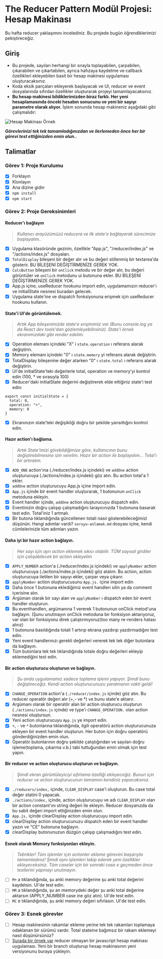 # The Reducer Pattern Modül Projesi: Hesap Makinası

Bu hafta reducer yaklaşımını incelediniz. Bu projede bugün öğrendiklerimizi pekiştireceğiz.

## Giriş

- Bu projede, sayıları herhangi bir sırayla toplayabilen, çarpabilen, çıkarabilen ve çıkartabilen, ayrıca hafızaya kaydetme ve callback özellikleri ekleyebilen basit bir hesap makinesi uygulaması oluşturacaksınız.
- Koda eksik parçaları ekleyerek başlayacak ve UI, reducer ve event dosyalarında sıfırdan özellikler oluşturarak projeyi tamamlayacaksınız.
- **Bu hesap makinesi bildiklerimizden biraz farklı. Her yeni hesaplamasında önceki hesabın sonucunu ve yeni bir sayıyı parametre olarak alıyor.** İşlem sonunda hesap makineniz aşağıdaki gibi çalışmalıdır:

![Hesap Makinası Örnek](proje-hedefi.gif)

**_Görevlerinizi tek tek tamamladığınızdan ve ilerlemeden önce her bir görevi test ettiğinizden emin olun.._**

## Talimatlar

### Görev 1: Proje Kurulumu

- [x] Forklayın
- [x] Klonlayın
- [x] Ana dizine gidin
- [x] `npm install`
- [x] `npm start`

### Görev 2: Proje Gereksinimleri

#### Reducer'ı bağlayın

> _Kullanıcı arayüzümüzü reducera ve ilk state'e bağlayarak sürecimize başlayalım.._

- [x] Uygulama klasöründe gezinin, özellikle "App.js", "/reducer/index.js" ve "/actions/index.js" dosyaları.
- [x] `TotalDisplay` bileşeni bir değer alır ve bu değeri stillenmiş bir textarea'da gösterir. BU BİLEŞENİ DEĞİŞTİRMENİZE GEREK YOK.
- [x] `CalcButton` bileşeni bir `onClick` metodu ve bir değer alır, bu değeri görüntüler ve `onClick` metodunu ui butonuna ekler. BU BİLEŞENİ DEĞİŞTİRMENİZE GEREK YOK.
- [x] App.js içine, useReducer hookunu import edin, uygulamamızın reducer'ı ve initialState nesnesi buradan gelecek.
- [x] Uygulama state'ine ve dispatch fonksiyonuna erişmek için useReducer hookunu kullanın.

#### State'i UI'de görüntülemek.

> _Artık App bileşenimizde state'e erişimimiz var (Bunu console.log ya da React dev tools'dan gözlemleyebilirsiniz). State'i örnek ekranımızdaki gibi render edelim._

- [x] Operation elemanı içindeki "X" i `state.operation` ı referans alarak değiştirin.
- [x] Memory elemanı içindeki "0" ı `state.memory` yi referans alarak değiştirin.
- [x] TotalDisplay bileşenine değer atarken "0" ı `state.total` ı referans alarak değiştirin.
- [x] UI'de initialState'teki değerlerle total, operation ve memory'yi kontrol edin (100, \* ve sırasıyla 100)
- [x] Reducer'daki initialState değerini değiştirerek elde ettiğiniz state'i test edin:

```
export const initialState = {
  total: 0,
  operation: "+",
  memory: 0
}
```

- [x] Ekranınızın state'teki değişikliği doğru bir şekilde yansıttığını kontrol edin.

#### Hazır action'ı bağlama.

> _Artık State'imizi görebildiğimize göre, kullanıcının bunu değiştirebilmesine izin verelim. Hazır bir action ile başlayalım... Total'ı bir artıralım._

- [x] `ADD_ONE` action'ına (./reducer/index.js içindeki) ve `addOne` action oluşturucuya (./actions/index.js içindeki) göz atın. Bu action total'a 1 ekler.
- [x] `addOne` action oluşturucuyu App.js içine import edin.
- [x] `App.js` içinde bir event handler oluşturarak, 1 butonunun `onClick` metoduna ekleyin.
- [x] Event handler içinde, `addOne` action oluşturucuyu dispatch edin.
- [x] Eventinizin doğru çalışıp çalışmadığını tarayıcınızda 1 butonuna basarak test edin. Total'iniz 1 artmalı.
- [x] Bir butona tıklandığında güncellenen totali nasıl gösterebileceğimizi düşünün. Hangi adımlar vardı? `soruyu-anlamak.md` dosyası içine, kendi cümlelerinizle tüm adımları yazın.

#### Daha iyi bir hazır action bağlayın.

> _Her sayı için ayrı action eklemek sıkıcı olabilir. TÜM sayısal girdiler için çalışabilecek bir action ekleyelim_

- [x] `APPLY_NUMBER` action'a (./reducer/index.js içindeki) ve `applyNumber` action oluşturucuya (./actions/index.js içindeki) göz atalım. Bu action, action oluşturucuya iletilen bir sayıyı ekler, çarpar veya çıkarır.
- [x] `applyNumber` action oluşturucusunu `App.js.` içine import edin
- [x] Daha önce 1 butonuna eklediğimiz event handlerı silin ya da comment içerisine alın.
- [x] Argüman olarak bir sayı alan ve `applyNumber` ı dispatch eden bir event handler oluşturun.
- [x] Bu eventhandlerı, argümanına 1 vererek 1 butonunun onClick metod'una bağlayın. (Şunu unutmayın onClick metoduna bir fonksiyon aktarıyoruz, var olan bir fonksiyonu direk çalıştırmıyoruz(too many re-renders hatası alırız)
- [x] 1 butonuna basıldığında totali 1 artırıp ekrana yazdırıp yazdırmadığını test edin.
- [x] Yeni event handlerınızı gerekli değerleri vererek tek tek diğer butonlara da bağlayın.
- [x] Tüm butonlara tek tek tıklandığında totale doğru değerleri ekleyip eklemediğini test edin.

#### Bir action oluşturucu oluşturun ve bağlayın.

> _Şu anda uygulamamız sadece toplama işlemi yapıyor. Şimdi bunu değiştireceğiz. Kendi action oluşturucunuzu yaratmanın vakti geldi!_

- [x] `CHANGE_OPERATION` action'a (`./reducer/index.js` içinde) göz atın. Bu reducer operatör değeri alır (+,- ve \*) ve bunu state'e aktarır.
- [x] Argümanı olarak bir operatör alan bir action oluşturucu oluşturun (`./actions/index.js` içinde) ve type'ı `CHANGE_OPERATION.` olan action nesnesi oluştursun.
- [x] Yeni action oluşturucuyu `App.js` ye import edin.
- [x] `+`, `-` ve `*` butonlarına tıklandığında, ilgili operatörü action oluşturucunuza ekleyen bir event handler oluşturun. Her buton için doğru operatörü gönderdiğinizden emin olun.
- [x] Operatör butonlarının doğru şekilde çalıştığından ve sayıları doğru işleme(toplama, çıkarma v.b.) tabi tuttuğundan emin olmak için test yapın.

#### Bir reducer ve action oluşturucu oluşturun ve bağlayın.

> _Şimdi ekran görüntüleyiciyi sıfırlama özelliği ekleyeceğiz. Bunun için reducer ve action oluşturucunun tamamını kendiniz yapacaksınız._

- [x] `./reducers/index,` içinde, `CLEAR_DISPLAY` case'i oluşturun. Bu case total değer statini 0 yapacak.
- [x] `./actions/index,` içinde, action oluşturucuyu ve adı `CLEAR_DISPLAY` olan bir action constant'ını string değeri ile ekleyin. Reducer dosyanızda da bu sabit değeri import ettiğinizden emin olun.
- [x] `App.js,` içinde clearDisplay action oluşturucuyu import edin.
- [x] clearDisplay action oluşturucunuzu dispatch eden bir event handler yazın ve "CE" butonuna bağlayın.
- [x] clearDisplay butonunuzun düzgün çalışıp çalışmadığını test edin.

#### Esnek olarak Memory fonksiyonları ekleyin.

> _Tebrikler! Tüm işlemler için actionler ekleme görevini başarıyla tamamladınız! Şimdi aynı işlemleri takip ederek yeni özellikler ekleyeceksiniz. Tüm caseler için bir sonraki case e geçmeden önce testlerini yapmayı unutmayın._

- [ ] `M+` a tıklandığında, şu anki memory değerine şu anki total değerini kaydetsin. UI'de test edin.
- [ ] `MR` a tıklandığında, şu an memorydeki değer şu anki total değerine aktarsın (APPLY_NUMBER case ine göz atın). UI'de test edin.
- [ ] `MC` e tıklandığında, şu anki memory değeri sıfırlasın. UI'de test edin.

### Görev 3: Esnek görevler

- [ ] Hesap makinesinin rakamlar ekleme yerine tek tek rakamları toplamaya odaklanan bir sürümü vardır. Total stateine bağımsız bir rakam eklemeyi nasıl düşünürsünüz?
- [ ] [Şurada bir örnek var](https://freshman.tech/calculator/) reducer olmayan bir javascript hesap makinası uygulaması. Yeni bir branch oluşturup hesap makinasının yeni versiyonunu buraya yükleyin.
